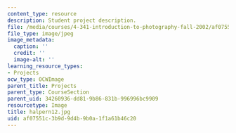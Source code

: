 ```yaml
---
content_type: resource
description: Student project description.
file: /media/courses/4-341-introduction-to-photography-fall-2002/af07551c3b9d9d4b9b0a1f1a61b46c20_halpern12.jpg
file_type: image/jpeg
image_metadata:
  caption: ''
  credit: ''
  image-alt: ''
learning_resource_types:
- Projects
ocw_type: OCWImage
parent_title: Projects
parent_type: CourseSection
parent_uid: 34260936-dd81-9b86-831b-996996bc9909
resourcetype: Image
title: halpern12.jpg
uid: af07551c-3b9d-9d4b-9b0a-1f1a61b46c20
---
```

